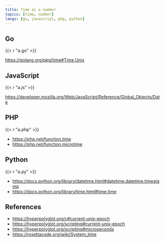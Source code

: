 ```yaml
---
title: Time as a number
topics: [time, number]
langs: [go, javascript, php, python]
---
```


## Go

{{< r "a.go" >}}

<https://golang.org/pkg/time#Time.Unix>

## JavaScript

{{< r "a.js" >}}

<https://developer.mozilla.org/Web/JavaScript/Reference/Global_Objects/Date>

## PHP

{{< r "a.php" >}}

- <https://php.net/function.time>
- <https://php.net/function.microtime>

## Python

{{< r "a.py" >}}

- <https://docs.python.org/library/datetime.html#datetime.datetime.timestamp>
- <https://docs.python.org/library/time.html#time.time>

## References

- <https://hyperpolyglot.org/c#current-unix-epoch>
- <https://hyperpolyglot.org/scripting#current-unix-epoch>
- <https://hyperpolyglot.org/scripting#microseconds>
- <https://rosettacode.org/wiki/System_time>
